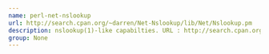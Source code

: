 ```yaml
---
name: perl-net-nslookup
url: http://search.cpan.org/~darren/Net-Nslookup/lib/Net/Nslookup.pm
description: nslookup(1)-like capabilties. URL : http://search.cpan.org/~darren/Net-Nslookup/lib/Net/Nslookup.pm Groups : None
group: None
---
```

